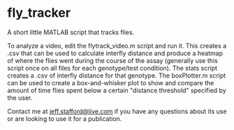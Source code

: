 fly_tracker
===========

A short little MATLAB script that tracks flies.

To analyze a video, edit the flytrack_video.m script and run it. This creates a .csv that can be used to calculate interfly distance and produce a heatmap of where the flies went during the course of the assay (generally use this script once on all files for each genotype/test condition). The stats script creates a .csv of interfly distance for that genotype. The boxPlotter.m script can be used to create a box-and-whisker plot to show and compare the amount of time flies spent below a certain "distance threshold" specified by the user.

Contact me at jeff.stafford@live.com if you have any questions about its use or are looking to use it for a publication. 
